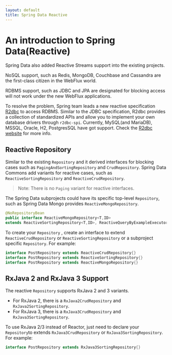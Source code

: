 ```yaml
---
layout: default
title: Spring Data Reactive
---
```


# An introduction to Spring Data(Reactive)

Spring Data also added Reactive Streams support into the existing projects.

NoSQL support, such as Redis, MongoDB, Couchbase and Cassandra are the first-class citizen in the WebFlux world.

RDBMS support, such as JDBC and JPA are designated for blocking access will not work under the new WebFlux applications. 

To resolve the problem, Spring team leads a new reactive specification [R2dbc](https://R2dbc.io) to access RDBMS. Similar to the JDBC specification, R2dbc provides a collection of standardized APIs and allow you to implement your own database drivers through `r2dbc-spi`. Currently, MySQL(and MariaDB), MSSQL, Oracle, H2, PostgresSQL have got support.  Check the [R2dbc website](https://r2dbc.io/) for more info. 

## Reactive Repository

Similar to the existing `Repository` and it derived interfaces for blocking cases such as `PagingAndSortingRepository` and `CrudRepository`. Spring Data Commons add variants for reactive cases, such as `ReactiveSortingRepository` and `ReactiveCrudRepository`.

> Note: There is no `Paging` variant for reactive interfaces.

The Spring Data subprojects could have its specific top-level `Repository`, such as Spring Data Mongo provides `ReactiveMongoRepository`.

```java
@NoRepositoryBean
public interface ReactiveMongoRepository<T,ID>
extends ReactiveSortingRepository<T,ID>, ReactiveQueryByExampleExecutor<T>{...}
```

To create  your `Repository` ,  create an interface to extend `ReactiveCrudRepository` or `ReactiveSortingRepository`  or a subproject specific `Repository`.  For example:

```java
interface PostRepository extends ReactiveCrudRepository{}
interface PostRepository extends ReactiveSortingRepository{}
interface PostRepository extends ReactiveMongoRepository{}
```

## RxJava 2 and RxJava 3 Support 

The reactive  `Repository` supports RxJava 2 and 3 variants.

* For RxJava 2, there is a `RxJava2CrudRepository` and `RxJava2SortingRepository`.
* For RxJava 3, there is a `RxJava3CrudRepository` and `RxJava3SortingRepository`. 

To use RxJava 2/3 instead of Reactor, just need to declare your `Repository`to extends  `RxJava3CrudRepository` or `RxJava3SortingRepository`. For example:

```java
interface PostRepository extends RxJava3SortingRepository{}
```
